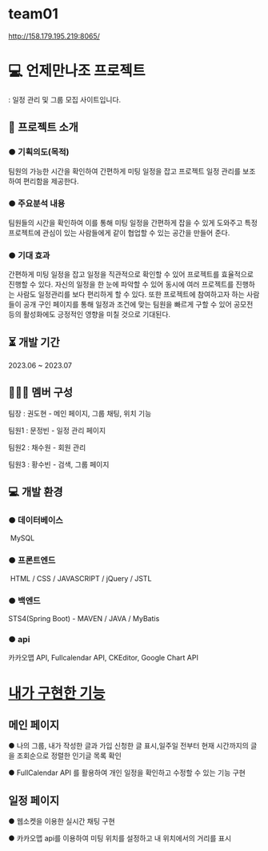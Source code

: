 # team01
http://158.179.195.219:8065/
# 💻 언제만나조 프로젝트
: 일정 관리 및 그룹 모집 사이트입니다.

## 🤔 프로젝트 소개
### ● 기획의도(목적)
팀원의 가능한 시간을 확인하여 간편하게 미팅 일정을 잡고 프로젝트 일정 관리를 보조하여 편리함을 제공한다.

### ● 주요분석 내용
팀원들의 시간을 확인하여 이를 통해 미팅 일정을 간편하게 잡을 수 있게 도와주고 특정 프로젝트에 관심이 있는 사람들에게 같이 협업할 수 있는 공간을 만들어 준다.

### ● 기대 효과
간편하게 미팅 일정을 잡고 일정을 직관적으로 확인할 수 있어 프로젝트를 효율적으로 진행할 수 있다. 자신의 일정을 한 눈에 파악할 수 있어 동시에 여러 프로젝트를 진행하는 사람도 일정관리를 보다 편리하게 할 수 있다. 또한 프로젝트에 참여하고자 하는 사람들이 공개 구인 페이지를 통해 일정과 조건에 맞는 팀원을 빠르게 구할 수 있어 공모전 등의 활성화에도 긍정적인 영향을 미칠 것으로 기대된다.

## ⏳ 개발 기간
2023.06 ~ 2023.07

## 🧑‍🤝‍🧑 멤버 구성

팀장 : 권도현 - 메인 페이지, 그룹 채팅, 위치 기능

팀원1 : 문정빈 - 일정 관리 페이지

팀원2 : 채수원 - 회원 관리

팀원3 : 황수빈 - 검색, 그룹 페이지

## 💻 개발 환경
### ● 데이터베이스
 MySQL
### ● 프론트엔드
 HTML / CSS / JAVASCRIPT / jQuery / JSTL
### ● 백엔드
STS4(Spring Boot) - MAVEN / JAVA / MyBatis
### ● api
카카오맵 API, Fullcalendar API, CKEditor, Google Chart API


# [내가 구현한 기능](https://github.com/Dormailler/team01/wiki/%EB%82%B4%EA%B0%80-%EA%B5%AC%ED%98%84%ED%95%9C-%EA%B8%B0%EB%8A%A5)
## 메인 페이지
● 나의 그룹, 내가 작성한 글과 가입 신청한 글 표시,일주일 전부터 현재 시간까지의 글을 조회순으로 정렬한 인기글 목록 확인

● FullCalendar API 를 활용하여 개인 일정을 확인하고 수정할 수 있는 기능 구현

## 일정 페이지
● 웹소켓을 이용한 실시간 채팅 구현

● 카카오맵 api를 이용하여 미팅 위치를 설정하고 내 위치에서의 거리를 표시
